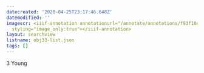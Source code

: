 ```yaml
---
datecreated: '2020-04-25T23:17:46.648Z'
datemodified: ''
imagescr: <iiif-annotation annotationurl="/annotate/annotations/f93f10d0-874a-11ea-a24e-5254008afee6.json"
  styling="image_only:true"></iiif-annotation>
layout: searchview
listname: obj33-list.json
tags: []
---
```

3 Young